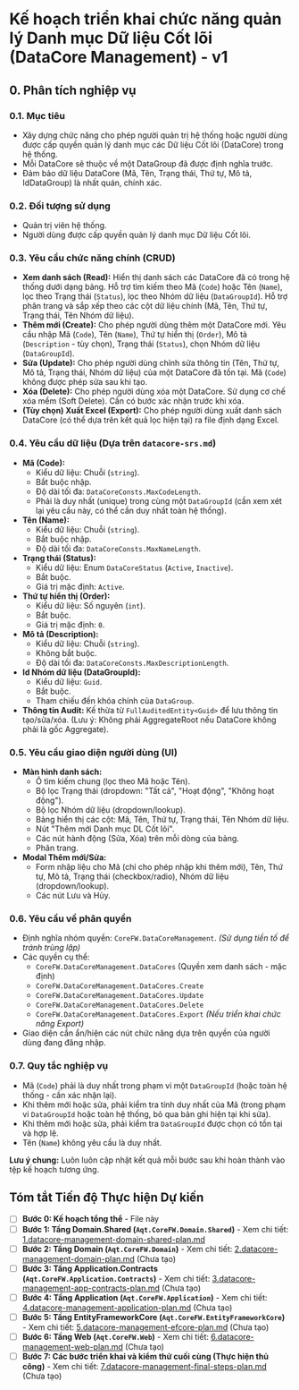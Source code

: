 # Kế hoạch triển khai chức năng quản lý Danh mục Dữ liệu Cốt lõi (DataCore Management) - v1

## 0. Phân tích nghiệp vụ

### 0.1. Mục tiêu
- Xây dựng chức năng cho phép người quản trị hệ thống hoặc người dùng được cấp quyền quản lý danh mục các Dữ liệu Cốt lõi (DataCore) trong hệ thống.
- Mỗi DataCore sẽ thuộc về một DataGroup đã được định nghĩa trước.
- Đảm bảo dữ liệu DataCore (Mã, Tên, Trạng thái, Thứ tự, Mô tả, IdDataGroup) là nhất quán, chính xác.

### 0.2. Đối tượng sử dụng
- Quản trị viên hệ thống.
- Người dùng được cấp quyền quản lý danh mục Dữ liệu Cốt lõi.

### 0.3. Yêu cầu chức năng chính (CRUD)
- **Xem danh sách (Read):** Hiển thị danh sách các DataCore đã có trong hệ thống dưới dạng bảng. Hỗ trợ tìm kiếm theo Mã (`Code`) hoặc Tên (`Name`), lọc theo Trạng thái (`Status`), lọc theo Nhóm dữ liệu (`DataGroupId`). Hỗ trợ phân trang và sắp xếp theo các cột dữ liệu chính (Mã, Tên, Thứ tự, Trạng thái, Tên Nhóm dữ liệu).
- **Thêm mới (Create):** Cho phép người dùng thêm một DataCore mới. Yêu cầu nhập Mã (`Code`), Tên (`Name`), Thứ tự hiển thị (`Order`), Mô tả (`Description` - tùy chọn), Trạng thái (`Status`), chọn Nhóm dữ liệu (`DataGroupId`).
- **Sửa (Update):** Cho phép người dùng chỉnh sửa thông tin (Tên, Thứ tự, Mô tả, Trạng thái, Nhóm dữ liệu) của một DataCore đã tồn tại. Mã (`Code`) không được phép sửa sau khi tạo.
- **Xóa (Delete):** Cho phép người dùng xóa một DataCore. Sử dụng cơ chế xóa mềm (Soft Delete). Cần có bước xác nhận trước khi xóa.
- **(Tùy chọn) Xuất Excel (Export):** Cho phép người dùng xuất danh sách DataCore (có thể dựa trên kết quả lọc hiện tại) ra file định dạng Excel.

### 0.4. Yêu cầu dữ liệu (Dựa trên `datacore-srs.md`)
- **Mã (Code):**
    - Kiểu dữ liệu: Chuỗi (`string`).
    - Bắt buộc nhập.
    - Độ dài tối đa: `DataCoreConsts.MaxCodeLength`.
    - Phải là duy nhất (unique) trong cùng một `DataGroupId` (cần xem xét lại yêu cầu này, có thể cần duy nhất toàn hệ thống).
- **Tên (Name):**
    - Kiểu dữ liệu: Chuỗi (`string`).
    - Bắt buộc nhập.
    - Độ dài tối đa: `DataCoreConsts.MaxNameLength`.
- **Trạng thái (Status):**
    - Kiểu dữ liệu: Enum `DataCoreStatus` (`Active`, `Inactive`).
    - Bắt buộc.
    - Giá trị mặc định: `Active`.
- **Thứ tự hiển thị (Order):**
    - Kiểu dữ liệu: Số nguyên (`int`).
    - Bắt buộc.
    - Giá trị mặc định: `0`.
- **Mô tả (Description):**
    - Kiểu dữ liệu: Chuỗi (`string`).
    - Không bắt buộc.
    - Độ dài tối đa: `DataCoreConsts.MaxDescriptionLength`.
- **Id Nhóm dữ liệu (DataGroupId):**
    - Kiểu dữ liệu: `Guid`.
    - Bắt buộc.
    - Tham chiếu đến khóa chính của `DataGroup`.
- **Thông tin Audit:** Kế thừa từ `FullAuditedEntity<Guid>` để lưu thông tin tạo/sửa/xóa. (Lưu ý: Không phải AggregateRoot nếu DataCore không phải là gốc Aggregate).

### 0.5. Yêu cầu giao diện người dùng (UI)
- **Màn hình danh sách:**
    - Ô tìm kiếm chung (lọc theo Mã hoặc Tên).
    - Bộ lọc Trạng thái (dropdown: "Tất cả", "Hoạt động", "Không hoạt động").
    - Bộ lọc Nhóm dữ liệu (dropdown/lookup).
    - Bảng hiển thị các cột: Mã, Tên, Thứ tự, Trạng thái, Tên Nhóm dữ liệu.
    - Nút "Thêm mới Danh mục DL Cốt lõi".
    - Các nút hành động (Sửa, Xóa) trên mỗi dòng của bảng.
    - Phân trang.
- **Modal Thêm mới/Sửa:**
    - Form nhập liệu cho Mã (chỉ cho phép nhập khi thêm mới), Tên, Thứ tự, Mô tả, Trạng thái (checkbox/radio), Nhóm dữ liệu (dropdown/lookup).
    - Các nút Lưu và Hủy.

### 0.6. Yêu cầu về phân quyền
- Định nghĩa nhóm quyền: `CoreFW.DataCoreManagement`. *(Sử dụng tiền tố để tránh trùng lặp)*
- Các quyền cụ thể:
    - `CoreFW.DataCoreManagement.DataCores` (Quyền xem danh sách - mặc định)
    - `CoreFW.DataCoreManagement.DataCores.Create`
    - `CoreFW.DataCoreManagement.DataCores.Update`
    - `CoreFW.DataCoreManagement.DataCores.Delete`
    - `CoreFW.DataCoreManagement.DataCores.Export` *(Nếu triển khai chức năng Export)*
- Giao diện cần ẩn/hiện các nút chức năng dựa trên quyền của người dùng đang đăng nhập.

### 0.7. Quy tắc nghiệp vụ
- Mã (`Code`) phải là duy nhất trong phạm vi một `DataGroupId` (hoặc toàn hệ thống - cần xác nhận lại).
- Khi thêm mới hoặc sửa, phải kiểm tra tính duy nhất của Mã (trong phạm vi `DataGroupId` hoặc toàn hệ thống, bỏ qua bản ghi hiện tại khi sửa).
- Khi thêm mới hoặc sửa, phải kiểm tra `DataGroupId` được chọn có tồn tại và hợp lệ.
- Tên (`Name`) không yêu cầu là duy nhất.

**Lưu ý chung:** Luôn luôn cập nhật kết quả mỗi bước sau khi hoàn thành vào tệp kế hoạch tương ứng.

## Tóm tắt Tiến độ Thực hiện Dự kiến

- [ ] **Bước 0: Kế hoạch tổng thể** - File này
- [ ] **Bước 1: Tầng Domain.Shared (`Aqt.CoreFW.Domain.Shared`)** - Xem chi tiết: [1.datacore-management-domain-shared-plan.md](./1.datacore-management-domain-shared-plan.md)
- [ ] **Bước 2: Tầng Domain (`Aqt.CoreFW.Domain`)** - Xem chi tiết: [2.datacore-management-domain-plan.md](./2.datacore-management-domain-plan.md) (Chưa tạo)
- [ ] **Bước 3: Tầng Application.Contracts (`Aqt.CoreFW.Application.Contracts`)** - Xem chi tiết: [3.datacore-management-app-contracts-plan.md](./3.datacore-management-app-contracts-plan.md) (Chưa tạo)
- [ ] **Bước 4: Tầng Application (`Aqt.CoreFW.Application`)** - Xem chi tiết: [4.datacore-management-application-plan.md](./4.datacore-management-application-plan.md) (Chưa tạo)
- [ ] **Bước 5: Tầng EntityFrameworkCore (`Aqt.CoreFW.EntityFrameworkCore`)** - Xem chi tiết: [5.datacore-management-efcore-plan.md](./5.datacore-management-efcore-plan.md) (Chưa tạo)
- [ ] **Bước 6: Tầng Web (`Aqt.CoreFW.Web`)** - Xem chi tiết: [6.datacore-management-web-plan.md](./6.datacore-management-web-plan.md) (Chưa tạo)
- [ ] **Bước 7: Các bước triển khai và kiểm thử cuối cùng (Thực hiện thủ công)** - Xem chi tiết: [7.datacore-management-final-steps-plan.md](./7.datacore-management-final-steps-plan.md) (Chưa tạo) 